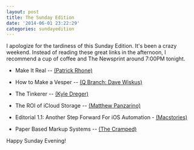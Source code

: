 ```yaml
---
layout: post
title: The Sunday Edition
date: '2014-06-01 23:22:29'
categories: sundayedition
---
```


I apologize for the tardiness of this Sunday Edition. It's been a crazy weekend. Instead of reading these great links in the afternoon, I recommend a cup of coffee and The Newsprint around 7:00PM tonight.

* Make It Real -- [(Patrick Rhone)](http://patrickrhone.com/2014/05/29/make-it-real/)

* How to Make a Vesper -- [(Q Branch: Dave Wiskus)](http://vesperapp.co/blog/how-to-make-a-vesper-sync/)

* The Tinkerer -- [(Kyle Dreger)](http://kyledreger.com/archives/12318-the-tinkerer.html)

* The ROI of iCloud Storage -- [(Matthew Panzarino)](http://techcrunch.com/2014/05/24/the-roi-of-icloud-photo-storage/)

* Editorial 1.1: Another Step Forward For iOS Automation - [(Macstories)](http://www.macstories.net/reviews/editorial-1-1/)

* Paper Based Markup Systems -- [(The Cramped)](http://www.thecramped.com/paper-based-markup-systems/)

Happy Sunday Evening!


